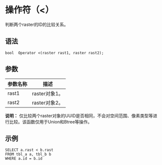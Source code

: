 # 操作符（<）

判断两个raster的ID的比较关系。

## 语法

```
bool  Operator <(raster rast1, raster rast2);
```

## 参数

|参数名称|描述|
|----|--|
|rast1|raster对象1。|
|rast2|raster对象2。|

**说明：** 仅比较两个raster对象的UUID是否相同，不会对空间范围、像素类型等进行比较。该函数仅用于Union和Btree等操作。

## 示例

```
SELECT a.rast < b.rast 
FROM tbl_a a, tbl_b b
WHERE a.id = b.id
```

